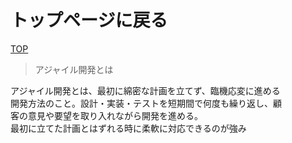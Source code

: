 # トップページに戻る
[TOP](./index.md)

> アジャイル開発とは

アジャイル開発とは、最初に綿密な計画を立てず、臨機応変に進める  
開発方法のこと。設計・実装・テストを短期間で何度も繰り返し、顧  
客の意見や要望を取り入れながら開発を進める。  
最初に立てた計画とはずれる時に柔軟に対応できるのが強み
